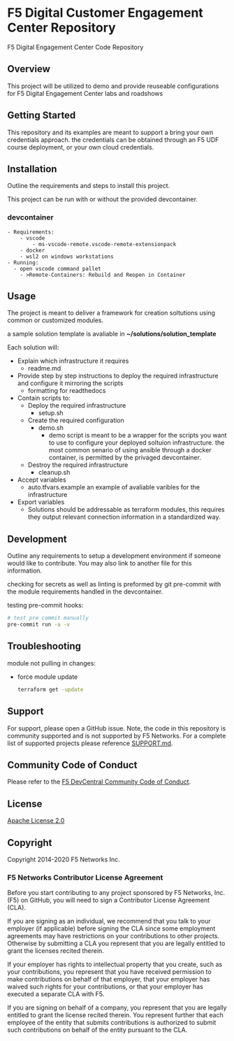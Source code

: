 # F5 Digital Customer Engagement Center Repository
F5 Digital Engagement Center Code Repository

## Overview
This project will be utilized to demo and provide reuseable configurations for F5 Digital Engagement Center labs and roadshows

## Getting Started
This repository and its examples are meant to support a bring your own credentials approach.
the credentials can be obtained through an F5 UDF course deployment, or your own cloud credentials.

## Installation
Outline the requirements and steps to install this project.

This project can be run with or without the provided devcontainer.

### devcontainer
    - Requirements:
        - vscode
            - ms-vscode-remote.vscode-remote-extensionpack
        - docker
        - wsl2 on windows workstations
    - Running:
      - open vscode command pallet
        - >Remote-Containers: Rebuild and Reopen in Container
## Usage

The project is meant to deliver a framework for creation soltutions using common or customized modules.

a sample solution template is avaliable in **~/solutions/solution_template**

Each solution will:
- Explain which infrastructure it requires
    - readme.md
- Provide step by step instructions to deploy the required infrastructure and configure it mirroring the scripts
  - formatting for readthedocs
- Contain scripts to:
  - Deploy the required infrastructure
    - setup.sh
  - Create the required configuration
    - demo.sh
        - demo script is meant to be a wrapper for the scripts you want to use to configure your deployed soltuion infrastructure.
        the most common senario of using ansible through a docker container, is permitted by the privaged devcontainer.
  - Destroy the required infrastructure
    - cleanup.sh
- Accept variables
  - auto.tfvars.example
    an example of avaliable varibles for the infrastructure
- Export variables
  - Solutions should be addressable as terraform modules, this requires they output relevant connection information in a standardized way.


## Development
Outline any requirements to setup a development environment if someone would like to contribute.  You may also link to another file for this information.

checking for secrets as well as linting is preformed by git pre-commit with the module requirements handled in the devcontainer.

testing pre-commit hooks:
  ```bash
  # test pre commit manually
  pre-commit run -a -v
  ```
## Troubleshooting
module not pulling in changes:
  - force module update
    ```bash
    terraform get -update
    ```
## Support
For support, please open a GitHub issue.  Note, the code in this repository is community supported and is not supported by F5 Networks.  For a complete list of supported projects please reference [SUPPORT.md](SUPPORT.md).

## Community Code of Conduct
Please refer to the [F5 DevCentral Community Code of Conduct](code_of_conduct.md).


## License
[Apache License 2.0](LICENSE)

## Copyright
Copyright 2014-2020 F5 Networks Inc.


### F5 Networks Contributor License Agreement

Before you start contributing to any project sponsored by F5 Networks, Inc. (F5) on GitHub, you will need to sign a Contributor License Agreement (CLA).

If you are signing as an individual, we recommend that you talk to your employer (if applicable) before signing the CLA since some employment agreements may have restrictions on your contributions to other projects.
Otherwise by submitting a CLA you represent that you are legally entitled to grant the licenses recited therein.

If your employer has rights to intellectual property that you create, such as your contributions, you represent that you have received permission to make contributions on behalf of that employer, that your employer has waived such rights for your contributions, or that your employer has executed a separate CLA with F5.

If you are signing on behalf of a company, you represent that you are legally entitled to grant the license recited therein.
You represent further that each employee of the entity that submits contributions is authorized to submit such contributions on behalf of the entity pursuant to the CLA.
